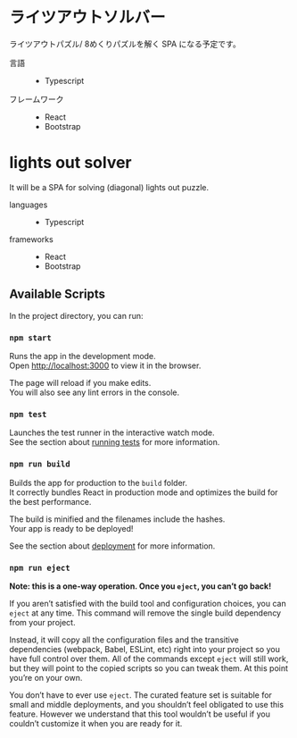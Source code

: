 # ライツアウトソルバー

ライツアウトパズル/ 8めくりパズルを解く SPA になる予定です。

<dl>
  <dt>言語</dt>
  <dd>
    <ul>
      <li>Typescript</li>
    </ul>
  </dd>
  <dt>フレームワーク</dt>
  <dd>
    <ul>
      <li>React</li>
      <li>Bootstrap</li>
    </ul>
  </dd>
</dl>

# lights out solver

It will be a SPA for solving (diagonal) lights out puzzle.

<dl>
  <dt>languages</dt>
  <dd>
    <ul>
      <li>Typescript</li>
    </ul>
  </dd>
  <dt>frameworks</dt>
  <dd>
    <ul>
      <li>React</li>
      <li>Bootstrap</li>
    </ul>
  </dd>
</dl>

## Available Scripts

In the project directory, you can run:

### `npm start`

Runs the app in the development mode.\
Open [http://localhost:3000](http://localhost:3000) to view it in the browser.

The page will reload if you make edits.\
You will also see any lint errors in the console.

### `npm test`

Launches the test runner in the interactive watch mode.\
See the section about [running tests](https://facebook.github.io/create-react-app/docs/running-tests) for more information.

### `npm run build`

Builds the app for production to the `build` folder.\
It correctly bundles React in production mode and optimizes the build for the best performance.

The build is minified and the filenames include the hashes.\
Your app is ready to be deployed!

See the section about [deployment](https://facebook.github.io/create-react-app/docs/deployment) for more information.

### `npm run eject`

**Note: this is a one-way operation. Once you `eject`, you can’t go back!**

If you aren’t satisfied with the build tool and configuration choices, you can `eject` at any time. This command will remove the single build dependency from your project.

Instead, it will copy all the configuration files and the transitive dependencies (webpack, Babel, ESLint, etc) right into your project so you have full control over them. All of the commands except `eject` will still work, but they will point to the copied scripts so you can tweak them. At this point you’re on your own.

You don’t have to ever use `eject`. The curated feature set is suitable for small and middle deployments, and you shouldn’t feel obligated to use this feature. However we understand that this tool wouldn’t be useful if you couldn’t customize it when you are ready for it.
